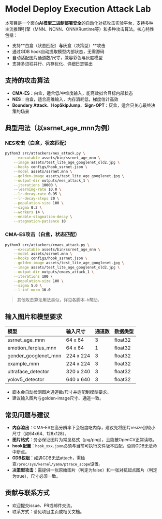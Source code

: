 # Model Deploy Execution Attack Lab

本项目是一个面向**AI模型二进制部署安全**的自动化对抗攻击实验平台，支持多种主流推理引擎（MNN、NCNN、ONNXRuntime等）和多种攻击算法。核心特性包括：
- 支持**白盒（状态匹配）**与**灰盒（决策型）**攻击
- 通过GDB hook自动提取模型内部状态，无需源码
- 自动适配图片通道数/尺寸，兼容彩色与灰度模型
- 支持多进程并行、内存优化、详细日志输出

## 支持的攻击算法
- **CMA-ES**：白盒，适合低/中维度输入，能高效拟合目标内部状态
- **NES**：白盒，适合高维输入，内存消耗低，梯度估计高效
- **Boundary Attack**、**HopSkipJump**、**Sign-OPT**：灰盒，适合只关心最终决策的场景

## 典型用法（以ssrnet_age_mnn为例）

### NES攻击（白盒，状态匹配）
```bash
python3 src/attackers/nes_attack.py \
    --executable assets/bin/ssrnet_age_mnn \
    --image assets/test_lite_age_googlenet_old2.jpg \
    --hooks configs/hook_ssrnet.json \
    --model assets/ssrnet.mnn \
    --golden-image assets/test_lite_age_googlenet.jpg \
    --output-dir outputs/nes_attack_1 \
    --iterations 10000 \
    --learning-rate 10.0 \
    --lr-decay-rate 0.95 \
    --lr-decay-steps 20 \
    --population-size 100 \
    --sigma 0.2 \
    --workers 14 \
    --enable-stagnation-decay \
    --stagnation-patience 10
```

### CMA-ES攻击（白盒，状态匹配）
```bash
python3 src/attackers/cmaes_attack.py \
    --executable assets/bin/ssrnet_age_mnn \
    --model assets/ssrnet.mnn \
    --hooks configs/hook_ssrnet.json \
    --golden-image assets/test_lite_age_googlenet.jpg \
    --image assets/test_lite_age_googlenet_old2.jpg \
    --output-dir outputs/cmaes_attack_1 \
    --iterations 100 \
    --population-size 100 \
    --sigma 5.0 \
    --l-inf-norm 16.0
```

> 其他攻击算法用法类似，详见各脚本`-h`帮助。

## 输入图片和模型要求

| 模型                 | 输入尺寸  | 通道数 | 数据类型 |
| :------------------- | :-------- | :----- | :------- |
| ssrnet_age_mnn       | 64 x 64   | 3      | float32  |
| emotion_ferplus_mnn  | 64 x 64   | 1      | float32  |
| gender_googlenet_mnn | 224 x 224 | 3      | float32  |
| example_mnn          | 224 x 224 | 3      | float32  |
| ultraface_detector   | 320 x 240 | 3      | float32  |
| yolov5_detector      | 640 x 640 | 3      | float32  |

- 脚本会自动检测图片通道数/尺寸并适配到模型要求。
- 建议输入图片与golden-image尺寸、通道一致。

## 常见问题与建议
- **内存溢出**：CMA-ES在高分辨率下会极度吃内存，建议先将图片resize到较小尺寸（如64x64、128x128）。
- **图片格式**：务必保证图片为常见格式（jpg/png），且能被OpenCV正常读取。
- **hook配置**：`hook_xxx.json`必须与当前可执行文件版本匹配，否则GDB无法命中断点。
- **GDB权限**：如遇GDB无法attach，需检查`/proc/sys/kernel/yama/ptrace_scope`设置。
- **决策型攻击**：需提供一张原始图片（判定为false）和一张对抗起点图片（判定为true），尺寸必须一致。

## 贡献与联系方式
- 欢迎提交issue、PR或邮件交流。
- 联系方式：请见项目主页或相关文档。
